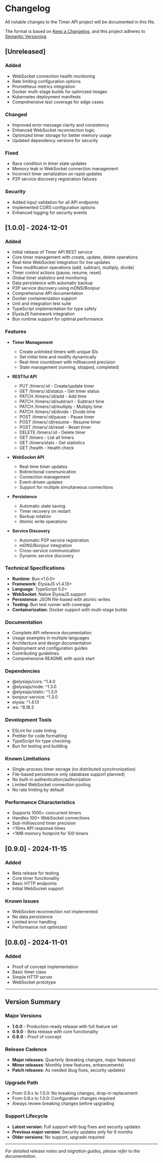 # Changelog

All notable changes to the Timer API project will be documented in this file.

The format is based on [Keep a Changelog](https://keepachangelog.com/en/1.0.0/),
and this project adheres to [Semantic Versioning](https://semver.org/spec/v2.0.0.html).

## [Unreleased]

### Added
- WebSocket connection health monitoring
- Rate limiting configuration options
- Prometheus metrics integration
- Docker multi-stage builds for optimized images
- Kubernetes deployment manifests
- Comprehensive test coverage for edge cases

### Changed
- Improved error message clarity and consistency
- Enhanced WebSocket reconnection logic
- Optimized timer storage for better memory usage
- Updated dependency versions for security

### Fixed
- Race condition in timer state updates
- Memory leak in WebSocket connection management
- Incorrect timer serialization on rapid updates
- P2P service discovery registration failures

### Security
- Added input validation for all API endpoints
- Implemented CORS configuration options
- Enhanced logging for security events

## [1.0.0] - 2024-12-01

### Added
- Initial release of Timer API REST service
- Core timer management with create, update, delete operations
- Real-time WebSocket integration for live updates
- Time modification operations (add, subtract, multiply, divide)
- Timer control actions (pause, resume, reset)
- Global timer statistics and monitoring
- Data persistence with automatic backup
- P2P service discovery using mDNS/Bonjour
- Comprehensive API documentation
- Docker containerization support
- Unit and integration test suite
- TypeScript implementation for type safety
- ElysiaJS framework integration
- Bun runtime support for optimal performance

### Features
- **Timer Management**
  - Create unlimited timers with unique IDs
  - Set initial time and modify dynamically
  - Real-time countdown with millisecond precision
  - State management (running, stopped, completed)
  
- **RESTful API**
  - PUT /timers/:id - Create/update timer
  - GET /timers/:id/status - Get timer status
  - PATCH /timers/:id/add - Add time
  - PATCH /timers/:id/subtract - Subtract time
  - PATCH /timers/:id/multiply - Multiply time
  - PATCH /timers/:id/divide - Divide time
  - POST /timers/:id/pause - Pause timer
  - POST /timers/:id/resume - Resume timer
  - POST /timers/:id/reset - Reset timer
  - DELETE /timers/:id - Delete timer
  - GET /timers - List all timers
  - GET /timers/stats - Get statistics
  - GET /health - Health check

- **WebSocket API**
  - Real-time timer updates
  - Bidirectional communication
  - Connection management
  - Event-driven updates
  - Support for multiple simultaneous connections

- **Persistence**
  - Automatic state saving
  - Timer recovery on restart
  - Backup rotation
  - Atomic write operations

- **Service Discovery**
  - Automatic P2P service registration
  - mDNS/Bonjour integration
  - Cross-service communication
  - Dynamic service discovery

### Technical Specifications
- **Runtime**: Bun v1.0.0+
- **Framework**: ElysiaJS v1.4.13+
- **Language**: TypeScript 5.0+
- **WebSocket**: Native ElysiaJS support
- **Persistence**: JSON file-based with atomic writes
- **Testing**: Bun test runner with coverage
- **Containerization**: Docker support with multi-stage builds

### Documentation
- Complete API reference documentation
- Usage examples in multiple languages
- Architecture and design documentation
- Deployment and configuration guides
- Contributing guidelines
- Comprehensive README with quick start

### Dependencies
- @elysiajs/cors: ^1.4.0
- @elysiajs/node: ^1.3.0
- @elysiajs/static: ^1.3.0
- bonjour-service: ^1.3.0
- elysia: ^1.4.13
- ws: ^8.18.3

### Development Tools
- ESLint for code linting
- Prettier for code formatting
- TypeScript for type checking
- Bun for testing and building

### Known Limitations
- Single-process timer storage (no distributed synchronization)
- File-based persistence only (database support planned)
- No built-in authentication/authorization
- Limited WebSocket connection pooling
- No rate limiting by default

### Performance Characteristics
- Supports 1000+ concurrent timers
- Handles 100+ WebSocket connections
- Sub-millisecond timer precision
- <10ms API response times
- <1MB memory footprint for 100 timers

## [0.9.0] - 2024-11-15

### Added
- Beta release for testing
- Core timer functionality
- Basic HTTP endpoints
- Initial WebSocket support

### Known Issues
- WebSocket reconnection not implemented
- No data persistence
- Limited error handling
- Performance not optimized

## [0.8.0] - 2024-11-01

### Added
- Proof of concept implementation
- Basic timer class
- Simple HTTP server
- WebSocket prototype

---

## Version Summary

### Major Versions
- **1.0.0** - Production-ready release with full feature set
- **0.9.0** - Beta release with core functionality
- **0.8.0** - Proof of concept

### Release Cadence
- **Major releases**: Quarterly (breaking changes, major features)
- **Minor releases**: Monthly (new features, enhancements)
- **Patch releases**: As needed (bug fixes, security updates)

### Upgrade Path
- From 0.9.x to 1.0.0: No breaking changes, drop-in replacement
- From 0.8.x to 1.0.0: Configuration changes required
- Always review breaking changes before upgrading

### Support Lifecycle
- **Latest version**: Full support with bug fixes and security updates
- **Previous major version**: Security updates only for 6 months
- **Older versions**: No support, upgrade required

---

*For detailed release notes and migration guides, please refer to the documentation.*